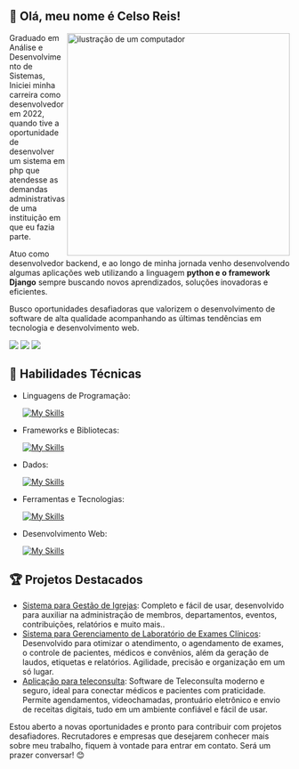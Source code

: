 ## 👋 Olá, meu nome é Celso Reis!
<img src="https://raw.githubusercontent.com/MicaelliMedeiros/micaellimedeiros/master/image/computer-illustration.png" alt="ilustração de um computador" min-width="400px" max-width="400px" width="400px" align="right">

<p align="left"> 
  Graduado em Análise e Desenvolvimento de Sistemas, Iniciei minha carreira como desenvolvedor em 2022, quando tive a oportunidade de desenvolver um sistema em php que atendesse as demandas administrativas de uma instituição em que eu fazia parte.

Atuo como desenvolvedor backend, e ao longo de minha jornada venho desenvolvendo algumas aplicações web utilizando a linguagem <strong>python e o framework Django</strong> sempre buscando novos aprendizados, soluções inovadoras e eficientes.

Busco oportunidades desafiadoras que valorizem o desenvolvimento de software de alta qualidade acompanhando as últimas tendências em tecnologia e desenvolvimento web.


<div> 
  <a href="https://instagram.com/celso_s_reis" target="_blank"><img src="https://img.shields.io/badge/-Instagram-%23E4405F?style=for-the-badge&logo=instagram&logoColor=white" target="_blank"></a>
  <a href = "mailto:celsosr87@gmail.com"><img src="https://img.shields.io/badge/-Gmail-%23333?style=for-the-badge&logo=gmail&logoColor=white" target="_blank"></a>
  <a href="https://www.linkedin.com/in/celso-reis" target="_blank"><img src="https://img.shields.io/badge/-LinkedIn-%230077B5?style=for-the-badge&logo=linkedin&logoColor=white" target="_blank"></a>
</div>


## 🚀 Habilidades Técnicas

- Linguagens de Programação: 

    [![My Skills](https://skillicons.dev/icons?i=python,javascript)](https://skillicons.dev)
- Frameworks e Bibliotecas: 

    [![My Skills](https://skillicons.dev/icons?i=django,react,bootstrap)](https://skillicons.dev)
- Dados: 

    [![My Skills](https://skillicons.dev/icons?i=mysql,postgresql)](https://skillicons.dev)
- Ferramentas e Tecnologias: 

    [![My Skills](https://skillicons.dev/icons?i=git,github,vscode)](https://skillicons.dev)
- Desenvolvimento Web:

    [![My Skills](https://skillicons.dev/icons?i=php,html,css)](https://skillicons.dev)

## 🏆 Projetos Destacados

- [Sistema para Gestão de Igrejas](https://github.com/CelsoSReis/Sistema-Gest-o-de-Igrejas-python3-django): Completo e fácil de usar, desenvolvido para auxiliar na administração de membros, departamentos, eventos, contribuições, relatórios e muito mais..
- [Sistema para Gerenciamento de Laboratório de Exames Clínicos](https://github.com/CelsoSReis/soft_lab_clinico): Desenvolvido para otimizar o atendimento, o agendamento de exames, o controle de pacientes, médicos e convênios, além da geração de laudos, etiquetas e relatórios. Agilidade, precisão e organização em um só lugar.
- [Aplicação para teleconsulta](https://github.com/CelsoSReis/med): Software de Teleconsulta moderno e seguro, ideal para conectar médicos e pacientes com praticidade. Permite agendamentos, videochamadas, prontuário eletrônico e envio de receitas digitais, tudo em um ambiente confiável e fácil de usar.


Estou aberto a novas oportunidades e pronto para contribuir com projetos desafiadores. Recrutadores e empresas que desejarem conhecer mais sobre meu trabalho, fiquem à vontade para entrar em contato. Será um prazer conversar! 😊

